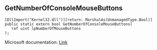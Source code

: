 ## GetNumberOfConsoleMouseButtons

```
[DllImport("Kernel32.dll")][return: MarshalAs(UnmanagedType.Bool)]
public static extern bool GetNumberOfConsoleMouseButtons(
   ref uint lpNumberOfMouseButtons
);
```

Microsoft documentation: [Link](https://docs.microsoft.com/en-us/windows/console/getnumberofconsolemousebuttons)
